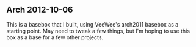 Arch 2012-10-06
---------------

This is a basebox that I built, using VeeWee's arch2011 basebox
as a starting point.  May need to tweak a few things, but I'm hoping
to use this box as a base for a few other projects.
